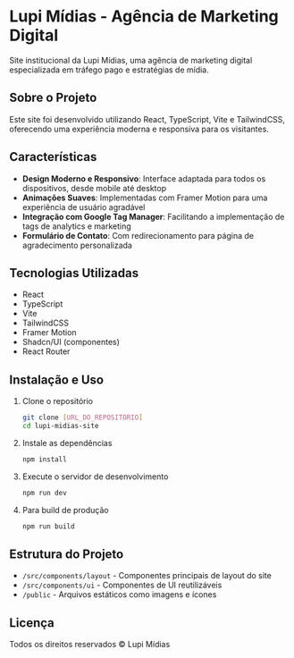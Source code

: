 # Lupi Mídias - Agência de Marketing Digital

Site institucional da Lupi Mídias, uma agência de marketing digital especializada em tráfego pago e estratégias de mídia.

## Sobre o Projeto

Este site foi desenvolvido utilizando React, TypeScript, Vite e TailwindCSS, oferecendo uma experiência moderna e responsiva para os visitantes.

## Características

- **Design Moderno e Responsivo**: Interface adaptada para todos os dispositivos, desde mobile até desktop
- **Animações Suaves**: Implementadas com Framer Motion para uma experiência de usuário agradável
- **Integração com Google Tag Manager**: Facilitando a implementação de tags de analytics e marketing
- **Formulário de Contato**: Com redirecionamento para página de agradecimento personalizada

## Tecnologias Utilizadas

- React
- TypeScript
- Vite
- TailwindCSS
- Framer Motion
- Shadcn/UI (componentes)
- React Router

## Instalação e Uso

1. Clone o repositório
   ```bash
   git clone [URL_DO_REPOSITÓRIO]
   cd lupi-midias-site
   ```

2. Instale as dependências
   ```bash
   npm install
   ```

3. Execute o servidor de desenvolvimento
   ```bash
   npm run dev
   ```

4. Para build de produção
   ```bash
   npm run build
   ```

## Estrutura do Projeto

- `/src/components/layout` - Componentes principais de layout do site
- `/src/components/ui` - Componentes de UI reutilizáveis
- `/public` - Arquivos estáticos como imagens e ícones

## Licença

Todos os direitos reservados © Lupi Mídias

